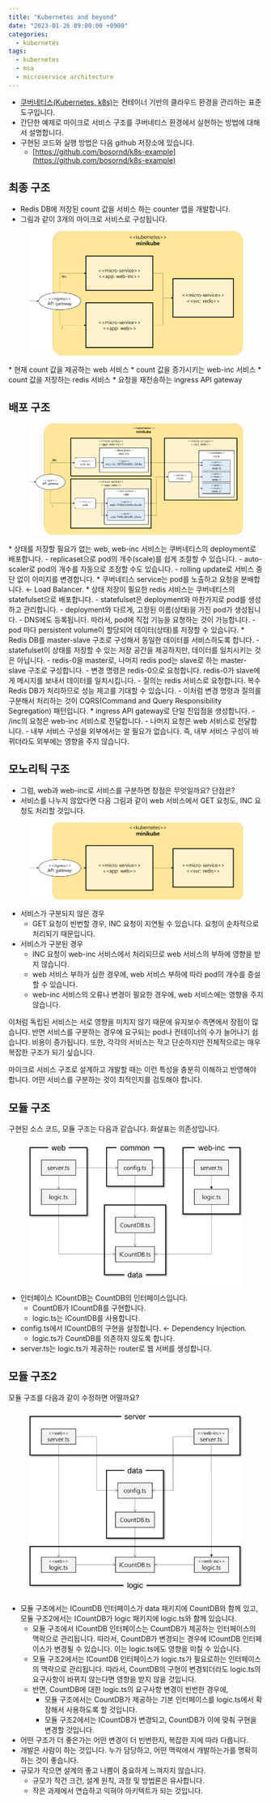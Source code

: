 ```yaml
---
title: "Kubernetes and beyond"
date: "2023-01-26 09:00:00 +0900"
categories:
  - kubernetes
tags:
  - kubernetes
  - msa
  - microservice architecture
---
```

* [쿠버네티스(Kubernetes, k8s)](https://kubernetes.io/)는 컨테이너 기반의 클라우드 환경을 관리하는 표준 도구입니다.
* 간단한 예제로 마이크로 서비스 구조를 쿠버네티스 환경에서 실현하는 방법에 대해서 설명합니다.
* 구현된 코드와 실행 방법은 다음 github 저장소에 있습니다.
  - [https://github.com/bosornd/k8s-example](https://github.com/bosornd/k8s-example)

## 최종 구조
* Redis DB에 저장된 count 값을 서비스 하는 counter 앱을 개발합니다.
* 그림과 같이 3개의 마이크로 서비스로 구성됩니다.

<figure>
  <a href="/assets/images/k8s-beyond/final.png">
  <img src="/assets/images/k8s-beyond/final.png" alt="최종 구조"></a>
</figure>
* 현재 count 값을 제공하는 web 서비스
* count 값을 증가시키는 web-inc 서비스
* count 값을 저장하는 redis 서비스
* 요청을 재전송하는 ingress API gateway

## 배포 구조
<figure>
  <a href="/assets/images/k8s-beyond/deployment.png">
  <img src="/assets/images/k8s-beyond/deployment.png" alt="배포 구조"></a>
</figure>
* 상태를 저장할 필요가 없는 web, web-inc 서비스는 쿠버네티스의 deployment로 배포합니다.
  - replicaset으로 pod의 개수(scale)를 쉽게 조절할 수 있습니다.
  - auto-scaler로 pod의 개수를 자동으로 조정할 수도 있습니다.
  - rolling update로 서비스 중단 없이 이미지를 변경합니다.
* 쿠버네티스 service는 pod를 노출하고 요청을 분배합니다. &larr; Load Balancer.
* 상태 저장이 필요한 redis 서비스는 쿠버네티스의 statefulset으로 배포합니다.
  - statefulset은 deployment와 마찬가지로 pod를 생성하고 관리합니다.
  - deployment와 다르게, 고정된 이름(상태)을 가진 pod가 생성됩니다.
  - DNS에도 등록됩니다. 따라서, pod에 직접 기능을 요청하는 것이 가능합니다.
  - pod 마다 persistent volume이 할당되어 데이터(상태)를 저장할 수 있습니다.
* Redis DB를 master-slave 구조로 구성해서 동일한 데이터를 서비스하도록 합니다.
  - statefulset이 상태를 저장할 수 있는 저장 공간을 제공하지만, 데이터를 일치시키는 것은 아닙니다.
  - redis-0을 master로, 나머지 redis pod는 slave로 하는 master-slave 구조로 구성합니다.
  - 변경 명령은 redis-0으로 요청합니다. redis-0가 slave에게 메시지를 보내서 데이터를 일치시킵니다.
  - 질의는 redis 서비스로 요청합니다. 복수 Redis DB가 처리하므로 성능 제고를 기대할 수 있습니다.
  - 이처럼 변경 명령과 질의를 구분해서 처리하는 것이 CQRS(Command and Query Responsibility Segregation) 패턴입니다.
* ingress API gateway로 단일 진입점을 생성합니다.
  - /inc의 요청은 web-inc 서비스로 전달합니다.
  - 나머지 요청은 web 서비스로 전달합니다.
  - 내부 서비스 구성을 외부에서는 알 필요가 없습니다.
    즉, 내부 서비스 구성이 바뀌더라도 외부에는 영향을 주지 않습니다.

## 모노리틱 구조
* 그럼, web과 web-inc로 서비스를 구분하면 장점은 무엇일까요? 단점은?
* 서비스를 나누지 않았다면 다음 그림과 같이 web 서비스에서 GET 요청도,
INC 요청도 처리할 것입니다.

<figure>
  <a href="/assets/images/k8s-beyond/final2.png">
  <img src="/assets/images/k8s-beyond/final2.png" alt="모노리틱 구조"></a>
</figure>

* 서비스가 구분되지 않은 경우
  - GET 요청이 빈번할 경우, INC 요청이 지연될 수 있습니다. 요청이 순차적으로 처리되기 때문입니다.
* 서비스가 구분된 경우
  - INC 요청이 web-inc 서비스에서 처리되므로 web 서비스의 부하에 영향을 받지 않습니다.
  - web 서비스 부하가 심한 경우에, web 서비스 부하에 따라 pod의 개수를 증설할 수 있습니다.
  - web-inc 서비스의 오류나 변경이 필요한 경우에, web 서비스에는 영향을 주지 않습니다.

이처럼 독립된 서비스는 서로 영향을 미치지 않기 때문에 유지보수 측면에서 장점이 많습니다.
반면 서비스를 구분하는 경우에 요구되는 pod나 컨테이너의 수가 늘어나기 쉽습니다. 비용이 증가됩니다.
또한, 각각의 서비스는 작고 단순하지만 전체적으로는 매우 복잡한 구조가 되기 싶습니다.

마이크로 서비스 구조로 설계하고 개발할 때는 이런 특성을 충분히 이해하고 반영해야 합니다.
어떤 서비스를 구분하는 것이 최적인지를 검토해야 합니다.

## 모듈 구조
구현된 소스 코드, 모듈 구조는 다음과 같습니다. 화살표는 의존성입니다.
<figure>
  <a href="/assets/images/k8s-beyond/module.png">
  <img src="/assets/images/k8s-beyond/module.png" alt="모듈 구조"></a>
</figure>

* 인터페이스 ICountDB는 CountDB의 인터페이스입니다.
  - CountDB가 ICountDB를 구현합니다.
  - logic.ts는 ICountDB를 사용합니다.
* config.ts에서 ICountDB의 구현을 설정합니다. &larr; Dependency Injection.
  - logic.ts가 CountDB를 의존하지 않도록 합니다.
* server.ts는 logic.ts가 제공하는 router로 웹 서버를 생성합니다.

## 모듈 구조2
모듈 구조를 다음과 같이 수정하면 어떨까요?
<figure>
  <a href="/assets/images/k8s-beyond/module2.png">
  <img src="/assets/images/k8s-beyond/module2.png" alt="모듈 구조2"></a>
</figure>

* 모듈 구조에서는 ICountDB 인터페이스가 data 패키지에 CountDB와 함께 있고,
  모듈 구조2에서는 ICountDB가 logic 패키지에 logic.ts와 함께 있습니다.
  - 모듈 구조에서 ICountDB 인터페이스는 CountDB가 제공하는 인터페이스의 맥락으로 관리됩니다.
    따라서, CountDB가 변경되는 경우에 ICountDB 인터페이스가 변경될 수 있습니다.
    이는 logic.ts에도 영향을 미칠 수 있습니다.
  - 모듈 구조2에서는 ICountDB 인터페이스가 logic.ts가 필요로하는 인터페이스의 맥락으로 관리됩니다.
    따라서, CountDB의 구현이 변경되더라도 logic.ts의 요구사항이 바뀌지 않는다면 영향을 받지 않을 것입니다.
  - 반면, CountDB에 대한 logic.ts의 요구사항 변경이 빈번한 경우에,
    - 모듈 구조에서는 CountDB가 제공하는 기본 인터페이스를 logic.ts에서 확장해서 사용하도록 할 것입니다.
    - 모듈 구조2에서는 ICountDB가 변경되고, CountDB가 이에 맞춰 구현을 변경할 것입니다.
* 어떤 구조가 더 좋은가는 어떤 변경이 더 빈번한지, 복잡한 지에 따라 다릅니다.
* 개발은 사람이 하는 것입니다. 누가 담당하고, 어떤 맥락에서 개발하는가를 명확히 하는 것이 좋습니다.
* 규모가 작으면 설계의 좋고 나쁨이 중요하게 느껴지지 않습니다.
  - 규모가 작건 크건, 설계 원칙, 과정 및 방법론은 유사합니다.
  - 작은 과제에서 연습하고 익혀야 아키텍트가 되는 것입니다.
